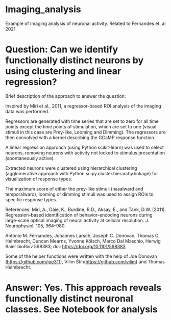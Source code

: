 # Imaging_analysis

Example of Imaging analysis of neuronal activity.
Related to Fernandes et. al 2021

# Question: Can we identify functionally distinct neurons by using clustering and linear regression?

Brief description of the approach to answer the question:

Inspired by Miri et al., 2011, a regressor-based ROI analysis of the imaging data was performed.

Regressors are generated with time series that are set to zero for all time points except the time points of stimulation, which are set to one (visual stimuli in this case are Prey-like, Looming and Dimming). 
The regressors are then convolved with a kernel describing the GCaMP response function.

A linear regression approach (using Python scikit-learn) was used to select neurons, removing neurons with activity not locked to stimulus presentation (spontaneously active).

Extracted neurons were clustered using hierarchical clustering (agglomerative approach with Python scipy.cluster.hierarchy.linkage) for visualization of response types.

The maximum score of either the prey-like stimuli (nasalward and temporalward), looming or dimming stimuli was used to assign ROIs to specific response types.

References:
Miri, A., Daie, K., Burdine, R.D., Aksay, E., and Tank, D.W. (2011). Regression-based identification of behavior-encoding neurons during large-scale optical imaging of neural activity at cellular resolution. J. Neurophysiol. 105, 964–980.

António M. Fernandes, Johannes Larsch, Joseph C. Donovan, Thomas O. Helmbrecht, Duncan Mearns, Yvonne Kölsch, Marco Dal Maschio, Herwig Baier
bioRxiv 598383; doi: https://doi.org/10.1101/598383

Some of the helper functions were written with the help of Joe Donovan (https://github.com/joe311), Vilim Štih(https://github.com/vilim) and Thomas Helmbrecht.

# Answer: Yes. This approach reveals functionally distinct neuronal classes. See Notebook for analysis
